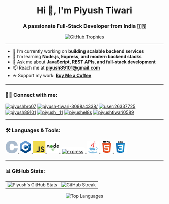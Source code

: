 <h1 align="center">Hi 👋, I'm Piyush Tiwari</h1>
<h3 align="center">A passionate Full-Stack Developer from India 🇮🇳</h3>

<p align="center">
  <a href="https://github.com/ryo-ma/github-profile-trophy">
    <img src="https://github-profile-trophy.vercel.app/?username=infinitepush&theme=dracula&no-frame=true&margin-w=10" alt="GitHub Trophies" />
  </a>
</p>

---

- 🔭 I’m currently working on **building scalable backend services**
- 🌱 I’m learning **Node.js, Express, and modern backend stacks**
- 💬 Ask me about **JavaScript, REST APIs, and full-stack development**
- 📫 Reach me at **piyush89101@gmail.com**
- ☕ Support my work: <a href="https://www.buymeacoffee.com/piyush11"><strong>Buy Me a Coffee</strong></a>

---

### 🧑‍💻 Connect with me:


<p align="left">
<a href="https://twitter.com/piyushbro07" target="blank"><img align="center" src="https://raw.githubusercontent.com/rahuldkjain/github-profile-readme-generator/master/src/images/icons/Social/twitter.svg" alt="piyushbro07" height="30" width="40" /></a>
<a href="https://linkedin.com/in/piyush-tiwari-3098a4338/" target="blank"><img align="center" src="https://raw.githubusercontent.com/rahuldkjain/github-profile-readme-generator/master/src/images/icons/Social/linked-in-alt.svg" alt="piyush-tiwari-3098a4338/" height="30" width="40" /></a>
<a href="https://stackoverflow.com/users/user:26337725" target="blank"><img align="center" src="https://raw.githubusercontent.com/rahuldkjain/github-profile-readme-generator/master/src/images/icons/Social/stack-overflow.svg" alt="user:26337725" height="30" width="40" /></a>
<a href="https://www.hackerrank.com/piyush89101" target="blank"><img align="center" src="https://raw.githubusercontent.com/rahuldkjain/github-profile-readme-generator/master/src/images/icons/Social/hackerrank.svg" alt="piyush89101" height="30" width="40" /></a>
<a href="https://www.leetcode.com/piyush__11" target="blank"><img align="center" src="https://raw.githubusercontent.com/rahuldkjain/github-profile-readme-generator/master/src/images/icons/Social/leet-code.svg" alt="piyush__11" height="30" width="40" /></a>
<a href="https://auth.geeksforgeeks.org/user/piyushel8s" target="blank"><img align="center" src="https://raw.githubusercontent.com/rahuldkjain/github-profile-readme-generator/master/src/images/icons/Social/geeks-for-geeks.svg" alt="piyushel8s" height="30" width="40" /></a>
<a href="https://discord.gg/piyushtiwari0589" target="blank"><img align="center" src="https://raw.githubusercontent.com/rahuldkjain/github-profile-readme-generator/master/src/images/icons/Social/discord.svg" alt="piyushtiwari0589" height="30" width="40" /></a>
</p>

---

### 🛠️ Languages & Tools:

<p align="left">
  <a href="https://www.cprogramming.com/" target="_blank" rel="noreferrer">
    <img src="https://raw.githubusercontent.com/devicons/devicon/master/icons/c/c-original.svg" alt="C" width="40" height="40"/>
  </a>
  <a href="https://www.w3schools.com/cpp/" target="_blank" rel="noreferrer">
    <img src="https://raw.githubusercontent.com/devicons/devicon/master/icons/cplusplus/cplusplus-original.svg" alt="C++" width="40" height="40"/>
  </a>
  <a href="https://developer.mozilla.org/en-US/docs/Web/JavaScript" target="_blank" rel="noreferrer">
    <img src="https://raw.githubusercontent.com/devicons/devicon/master/icons/javascript/javascript-original.svg" alt="JavaScript" width="40" height="40"/>
  </a>
  <a href="https://nodejs.org" target="_blank" rel="noreferrer">
    <img src="https://raw.githubusercontent.com/devicons/devicon/master/icons/nodejs/nodejs-original-wordmark.svg" alt="Node.js" width="40" height="40"/>
  </a>
  <a href="https://expressjs.com" target="_blank" rel="noreferrer">
   <img src="https://cdn.jsdelivr.net/gh/devicons/devicon/icons/express/express-original.svg" alt="express" width="40" height="40" style="background-color:white; padding:5px; border-radius:5px;" />

  </a>
  <a href="https://www.java.com" target="_blank" rel="noreferrer">
    <img src="https://raw.githubusercontent.com/devicons/devicon/master/icons/java/java-original.svg" alt="Java" width="40" height="40"/>
  </a>
  <a href="https://www.w3.org/html/" target="_blank" rel="noreferrer">
    <img src="https://raw.githubusercontent.com/devicons/devicon/master/icons/html5/html5-original-wordmark.svg" alt="HTML5" width="40" height="40"/>
  </a>
  <a href="https://www.w3schools.com/css/" target="_blank" rel="noreferrer">
    <img src="https://raw.githubusercontent.com/devicons/devicon/master/icons/css3/css3-original-wordmark.svg" alt="CSS3" width="40" height="40"/>
  </a>
</p>

---

### 📊 GitHub Stats:

<table align="center">
  <tr>
    <td>
      <img src="https://github-readme-stats.vercel.app/api?username=infinitepush&show_icons=true&count_private=true&theme=dracula" alt="Piyush's GitHub Stats" height="200" />
    </td>
    <td>
      <img src="https://github-readme-streak-stats.herokuapp.com?user=infinitepush&theme=dracula" alt="GitHub Streak" height="200" />
    </td>
  </tr>
</table>

<p align="center">
  <img src="https://github-readme-stats.vercel.app/api/top-langs?username=infinitepush&layout=compact&langs_count=6&theme=dracula" alt="Top Languages" />
</p>
